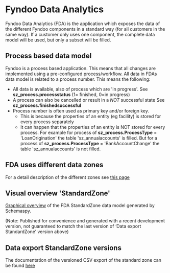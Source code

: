 # Fyndoo Data Analytics

Fyndoo Data Analytics (FDA) is the application which exposes the data of the different Fyndoo components in a standard way (for all customers in the same way). If a customer only uses one component, the complete data model will be used, but only a subset will be filled. 

## Process based data model

Fyndoo is a process based application. This means that all changes are implemented using a pre-configured process/workflow. All data in FDAs data model is related to a process number. This means the following:
* All data is available, also of process which are 'in progress'. See **sz_process.processstatus** (1= finished, 0=in progress)
* A process can also be cancelled or result in a *NOT* successful state See **sz_process.finishedsuccessful**
* Process number is often used as primary key and/or foreign key. 
  * This is because the properties of an entity (eg facility) is stored for every process separately
  * It can happen that the properties of an entity is NOT stored for every process. For example for process of **sz_process.ProcessType** = 'LoanOrigination' the table 'sz_annualaccounts' is filled. But for a process of **sz_process.ProcessType** = 'BankAccountChange' the table 'sz_annualaccounts' is not filled.

## FDA uses different data zones
For a detail description of the different zones see [this page](fda_zones.md)

## Visual overview 'StandardZone'
[Graphical overview](latest/relationships.html) of the FDA StandardZone data model generated by Schemaspy. 

(Note: Published for convenience and generated with a recent development version, not guaranteed to match the last version of ‘Data export StandardZone’ version above)

## Data export StandardZone versions
The documentation of the versioned CSV export of the standard zone can be found [here](overview_versions.md)